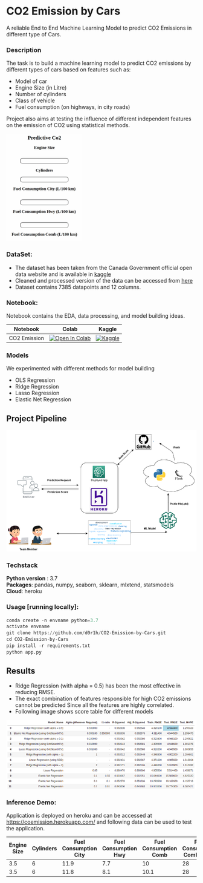 # CO2 Emission by Cars
A reliable End to End Machine Learning Model to predict CO2 Emissions in different type of Cars. 

### Description

The task is to build a machine learning model to predict CO2 emissions by different types of cars based on features such as:

* Model of car
* Engine Size (in Litre)
* Number of cylinders
* Class of vehicle
* Fuel consumption (on highways, in city roads)

Project also aims at testing the influence of different independent features on the emission of CO2 using statistical methods. 

<img src = "https://github.com/d0r1h/CO2-Emission-by-Cars/blob/main/static/co2_emission.gif" width = 200>

### DataSet:

* The dataset has been taken from the Canada Government official open data website and is available in [kaggle](https://www.kaggle.com/datasets/debajyotipodder/co2-emission-by-vehicles)
* Cleaned and processed version of the data can be accessed from [here](https://raw.githubusercontent.com/d0r1h/CO2-Emission-by-Cars/main/final_co2.csv)
* Dataset contains 7385 datapoints and 12 columns.


### Notebook:

Notebook contains the EDA, data processing, and model building ideas. 

| Notebook | Colab | Kaggle |
| ------ | ------ | ------ |
| CO2 Emission | [![Open In Colab](https://colab.research.google.com/assets/colab-badge.svg)](https://colab.research.google.com/github/d0r1h/CO2-Emission-by-Cars/blob/main/notebook/co2-emission-by-cars.ipynb) | [![Kaggle](https://kaggle.com/static/images/open-in-kaggle.svg)](https://www.kaggle.com/code/undersc0re/co2-emission-by-cars) |

### Models
We experimented with different methods for model building 

* OLS Regression
* Ridge Regression
* Lasso Regression	
* Elastic Net Regression	

## Project Pipeline

<img src = "static/C02_Arch_Diagram.png" width = 800>



### Techstack

**Python version** : 3.7 <br>
**Packages**: pandas, numpy, seaborn, sklearn, mlxtend, statsmodels <br>
**Cloud**: heroku

### Usage [running locally]:

```python
conda create -n envname python=3.7
activate envname
git clone https://github.com/d0r1h/CO2-Emission-by-Cars.git
cd CO2-Emission-by-Cars
pip install -r requirements.txt
python app.py
```

## Results 


* Ridge Regression (with alpha = 0.5) has been the most effective in reducing RMSE.
* The exact combination of features responsible for high CO2 emissions cannot be predicted Since all the features are highly correlated.
* Following image shows score table for different models


<img src = "https://github.com/d0r1h/CO2-Emission-by-Cars/blob/main/static/co2_score.png" width = 800> 


### Inference Demo:

Application is deployed on heroku and can be accessed at https://coemission.herokuapp.com/ and following data can be used to test the application. 

|Engine Size|Cylinders|Fuel Consumption City|Fuel Consumption Hwy|Fuel Consumption Comb| Fuel Consumption Comb (mpg) | Fuel Types | Transmission type | Make | Vechicle Class | CO2 Emissions | 
| ------------- | ------------- | -------- | -------- |-------- |------- |------- | ------ | ------- | ------- | ------- |
| 3.5   | 6 | 11.9  | 7.7 | 10 | 28 | z | AS6 | Luxury | Sedan | 230 |
| 3.5 | 6 | 11.8  | 8.1 | 10.1 | 28 | z | AS6 | Luxury | Sedan | 232 |
